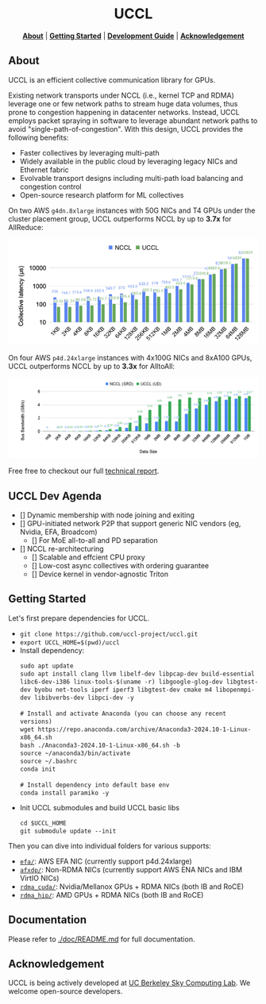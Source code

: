 <div align="center">

# UCCL

<p align="center">
    <a href="#about"><b>About</b></a> | 
    <a href="#getting-started"><b>Getting Started</b></a> | 
    <a href="#development-guide"><b>Development Guide</b></a> | 
    <a href="#acknowledgement"><b>Acknowledgement</b></a>
</p>

</div>

## About 

UCCL is an efficient collective communication library for GPUs. 

Existing network transports under NCCL (i.e., kernel TCP and RDMA) leverage one or few network paths to stream huge data volumes, thus prone to congestion happening in datacenter networks. Instead, UCCL employs packet spraying in software to leverage abundant network paths to avoid "single-path-of-congestion". With this design, UCCL provides the following benefits: 
* Faster collectives by leveraging multi-path
* Widely available in the public cloud by leveraging legacy NICs and Ethernet fabric
* Evolvable transport designs including multi-path load balancing and congestion control
* Open-source research platform for ML collectives

On two AWS `g4dn.8xlarge` instances with 50G NICs and T4 GPUs under the cluster placement group, UCCL outperforms NCCL by up to **3.7x** for AllReduce: 

![UCCL allreduce performance](./doc/images/allreduce_perf.png)

On four AWS `p4d.24xlarge` instances with 4x100G NICs and 8xA100 GPUs, UCCL outperforms NCCL by up to **3.3x** for AlltoAll: 

![UCCL allreduce performance](./doc/images/alltoall_perf.png)

Free free to checkout our full [technical report](https://arxiv.org/pdf/2504.17307).

## UCCL Dev Agenda

- [] Dynamic membership with node joining and exiting
- [] GPU-initiated network P2P that support generic NIC vendors (eg, Nvidia, EFA, Broadcom)
    - [] For MoE all-to-all and PD separation
- [] NCCL re-architecturing
    - [] Scalable and effcient CPU proxy
    - [] Low-cost async collectives with ordering guarantee
    - [] Device kernel in vendor-agnostic Triton


## Getting Started

Let's first prepare dependencies for UCCL. 
* `git clone https://github.com/uccl-project/uccl.git`
* `export UCCL_HOME=$(pwd)/uccl`
* Install dependency: 
    ```
    sudo apt update
    sudo apt install clang llvm libelf-dev libpcap-dev build-essential libc6-dev-i386 linux-tools-$(uname -r) libgoogle-glog-dev libgtest-dev byobu net-tools iperf iperf3 libgtest-dev cmake m4 libopenmpi-dev libibverbs-dev libpci-dev -y

    # Install and activate Anaconda (you can choose any recent versions)
    wget https://repo.anaconda.com/archive/Anaconda3-2024.10-1-Linux-x86_64.sh
    bash ./Anaconda3-2024.10-1-Linux-x86_64.sh -b
    source ~/anaconda3/bin/activate
    source ~/.bashrc
    conda init

    # Install dependency into default base env
    conda install paramiko -y
    ```
* Init UCCL submodules and build UCCL basic libs
    ```
    cd $UCCL_HOME
    git submodule update --init
    ```

Then you can dive into individual folders for various supports: 
* [`efa/`](./efa/): AWS EFA NIC (currently support p4d.24xlarge)
* [`afxdp/`](./afxdp/): Non-RDMA NICs (currently support AWS ENA NICs and IBM VirtIO NICs)
* [`rdma_cuda/`](./rdma_cuda/): Nvidia/Mellanox GPUs + RDMA NICs (both IB and RoCE)
* [`rdma_hip/`](./rdma_hip/): AMD GPUs + RDMA NICs (both IB and RoCE)

## Documentation

Please refer to [./doc/README.md](doc/README.md) for full documentation.

## Acknowledgement

UCCL is being actively developed at [UC Berkeley Sky Computing Lab](https://sky.cs.berkeley.edu/). We welcome open-source developers. 
